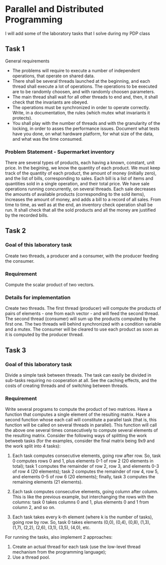 # Parallel and Distributed Programming

I will add some of the laboratory tasks that I solve during my PDP class

## Task 1

General requirements
  - The problems will require to execute a number of independent operations, that operate on shared data.
  - There shall be several threads launched at the beginning, and each thread shall execute a lot of operations. The operations to be executed are to be randomly choosen, and with randomly choosen parameters.
  - The main thread shall wait for all other threads to end and, then, it shall check that the invariants are obeyed.
  - The operations must be synchronized in order to operate correctly. Write, in a documentation, the rules (which mutex what invariants it protects).
  - You shall play with the number of threads and with the granularity of the locking, in order to asses the performance issues. Document what tests have you done, on what hardware platform, for what size of the data, and what was the time consumed.
  
### Problem Statement - Supermarket inventory

There are several types of products, each having a known, constant, unit price. In the begining, we know the quantity of each product. 
We must keep track of the quantity of each product, the amount of money (initially zero), and the list of bills, corresponding to sales. Each bill is a list of items and quantities sold in a single operation, and their total price.
We have sale operations running concurrently, on several threads. Each sale decreases the amounts of available products (corresponding to the sold items), increases the amount of money, and adds a bill to a record of all sales.
From time to time, as well as at the end, an inventory check operation shall be run. It shall check that all the sold products and all the money are justified by the recorded bills.

## Task 2

### Goal of this laboratory task

Create two threads, a producer and a consumer, with the producer feeding the consumer.


### Requirement

Compute the scalar product of two vectors.

### Details for implementation

Create two threads. The first thread (producer) will compute the products of pairs of elements - one from each vector - and will feed the second thread. The second thread (consumer) will sum up the products computed by the first one. The two threads will behind synchronized with a condition variable and a mutex. The consumer will be cleared to use each product as soon as it is computed by the producer thread.

## Task 3

### Goal of this laboratory task


Divide a simple task between threads. The task can easily be divided in sub-tasks requiring no cooperation at all. See the caching effects, and the costs of creating threads and of switching between threads.

### Requirement

Write several programs to compute the product of two matrices.
Have a function that computes a single element of the resulting matrix.
Have a second function whose each call will constitute a parallel task (that is, this function will be called on several threads in parallel). This function will call the above one several times consecutively to compute several elements of the resulting matrix. Consider the following ways of splitting the work betweeb tasks (for the examples, consider the final matrix being 9x9 and the work split into 4 tasks):

1. Each task computes consecutive elements, going row after row. So, task 0 computes rows 0 and 1, plus elements 0-1 of row 2 (20 elements in total); task 1 computes the remainder of row 2, row 3, and elements 0-3 of row 4 (20 elements); task 2 computes the remainder of row 4, row 5, and elements 0-5 of row 6 (20 elements); finally, task 3 computes the remaining elements (21 elements).

2. Each task computes consecutive elements, going column after column. This is like the previous example, but interchanging the rows with the columns: task 0 takes columns 0 and 1, plus elements 0 and 1 from column 2, and so on.

3. Each task takes every k-th element (where k is the number of tasks), going row by row. So, task 0 takes elements (0,0), (0,4), (0,8), (1,3), (1,7), (2,2), (2,6), (3,1), (3,5), (4,0), etc.

For running the tasks, also implement 2 approaches:

1. Create an actual thread for each task (use the low-level thread mechanism from the programming language);
2. Use a thread pool.
